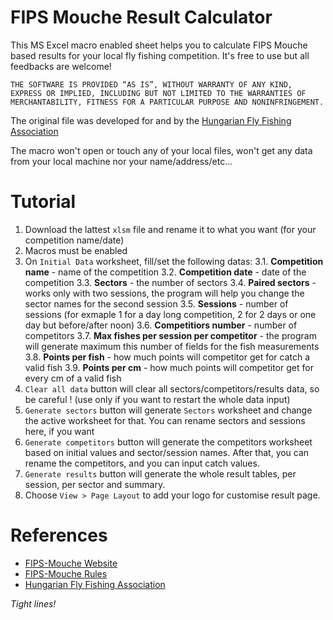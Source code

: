 # FIPS Mouche Result Calculator
This MS Excel macro enabled sheet helps you to calculate FIPS Mouche based results for your local fly fishing competition. It's free to use but all feedbacks are welcome!

`THE SOFTWARE IS PROVIDED “AS IS”, WITHOUT WARRANTY OF ANY KIND, EXPRESS OR IMPLIED, INCLUDING BUT NOT LIMITED TO THE WARRANTIES OF MERCHANTABILITY, FITNESS FOR A PARTICULAR PURPOSE AND NONINFRINGEMENT.`

The original file was developed for and by the [Hungarian Fly Fishing Association](https://muhosz.hu)

The macro won't open or touch any of your local files, won't get any data from your local machine nor your name/address/etc... 

# Tutorial

1. Download the lattest `xlsm` file and rename it to what you want (for your competition name/date)
2. Macros must be enabled
3. On `Initial Data` worksheet, fill/set the following datas:
  3.1. **Competition name** - name of the competition
  3.2. **Competition date** - date of the competition
  3.3. **Sectors** - the number of sectors
  3.4. **Paired sectors** - works only with two sessions, the program will help you change the sector names for the second session
  3.5. **Sessions** - number of sessions (for exmaple 1 for a day long competition, 2 for 2 days or one day but before/after noon)
  3.6. **Competitiors number** - number of competitors
  3.7. **Max fishes per session per competitor** - the program will generate maximum this number of fields for the fish measurements
  3.8. **Points per fish** - how much points will competitor get for catch a valid fish
  3.9. **Points per cm** - how much points will competitor get for every cm of a valid fish
4. `Clear all data` button will clear all sectors/competitors/results data, so be careful ! (use only if you want to restart the whole data input)
5. `Generate sectors` button will generate `Sectors` worksheet and change the active worksheet for that. You can rename sectors and sessions here, if you want
6. `Generate competitors` button will generate the competitors worksheet based on initial values and sector/session names. After that, you can rename the competitors, and you can input catch values.
7. `Generate results` button will generate the whole result tables, per session, per sector and summary.
8. Choose `View > Page Layout` to add your logo for customise result page.

# References
- [FIPS-Mouche Website](https://www.fips-mouche.com)
- [FIPS-Mouche Rules](https://www.fips-mouche.com/rules/)
- [Hungarian Fly Fishing Association](https://muhosz.hu)

*Tight lines!*
